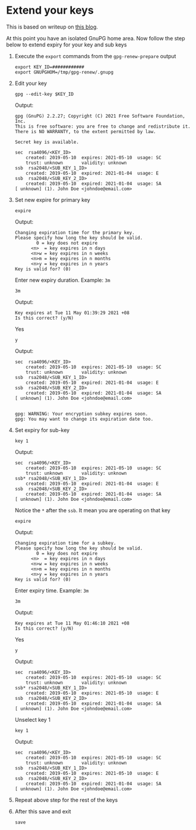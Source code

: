 # Extend your keys


This is based on writeup on [this blog][source-blog]. 

At this point you have an isolated GnuPG home area. Now follow the step below to extend expiry for your key and sub keys

1. Execute the `export` commands from the `gpg-renew-prepare` output

    ```
    export KEY_ID=############
    export GNUPGHOM=/tmp/gpg-renew/.gnupg
    ```

1.  Edit your key
    ```
    gpg --edit-key $KEY_ID

    ```
    Output: 
    ```
    gpg (GnuPG) 2.2.27; Copyright (C) 2021 Free Software Foundation, Inc.
    This is free software: you are free to change and redistribute it.
    There is NO WARRANTY, to the extent permitted by law.

    Secret key is available.

    sec  rsa4096/<KEY_ID>
        created: 2019-05-10  expires: 2021-05-10  usage: SC  
        trust: unknown       validity: unknown
    ssb  rsa2048/<SUB_KEY_1_ID>
        created: 2019-05-10  expired: 2021-01-04  usage: E   
    ssb  rsa2048/<SUB_KEY_2_ID>
        created: 2019-05-10  expired: 2021-01-04  usage: SA  
    [ unknown] (1). John Doe <johndoe@email.com>

    ```
1.  Set new expire for primary key
    ```
    expire
    ```
    Output:
    ```
    Changing expiration time for the primary key.
    Please specify how long the key should be valid.
            0 = key does not expire
          <n>  = key expires in n days
          <n>w = key expires in n weeks
          <n>m = key expires in n months
          <n>y = key expires in n years
    Key is valid for? (0)
    ```

    Enter new expiry duration. Example: `3m`
    ```
    3m
    ```
    Output:
    ```    
    Key expires at Tue 11 May 01:39:29 2021 +08
    Is this correct? (y/N)
    ```

    Yes
    ```
    y
    ```
    Output:
    ```
    sec  rsa4096/<KEY_ID>
        created: 2019-05-10  expires: 2021-05-10  usage: SC  
        trust: unknown       validity: unknown
    ssb  rsa2048/<SUB_KEY_1_ID>
        created: 2019-05-10  expired: 2021-01-04  usage: E   
    ssb  rsa2048/<SUB_KEY_2_ID>
        created: 2019-05-10  expired: 2021-01-04  usage: SA  
    [ unknown] (1). John Doe <johndoe@email.com>


    gpg: WARNING: Your encryption subkey expires soon.
    gpg: You may want to change its expiration date too.
    ```
1.  Set expiry for sub-key
    ```
    key 1
    ```
    Output:
    ```
    sec  rsa4096/<KEY_ID>
        created: 2019-05-10  expires: 2021-05-10  usage: SC  
        trust: unknown       validity: unknown
    ssb* rsa2048/<SUB_KEY_1_ID>
        created: 2019-05-10  expired: 2021-01-04  usage: E   
    ssb  rsa2048/<SUB_KEY_2_ID>
        created: 2019-05-10  expired: 2021-01-04  usage: SA  
    [ unknown] (1). John Doe <johndoe@email.com>
    
    ```
    Notice the `*` after the `ssb`. It mean you are operating on that key
    
    ```
    expire
    ```
    Output:
    ```
    Changing expiration time for a subkey.
    Please specify how long the key should be valid.
            0 = key does not expire
          <n>  = key expires in n days
          <n>w = key expires in n weeks
          <n>m = key expires in n months
          <n>y = key expires in n years
    Key is valid for? (0) 
    ```
    Enter expiry time. Example: `3m`
    ```
    3m
    ```
    Output:
    ```
    Key expires at Tue 11 May 01:46:10 2021 +08
    Is this correct? (y/N) 
    ```
    Yes
    ```
    y
    ```
    Output:
    ```
    sec  rsa4096/<KEY_ID>
        created: 2019-05-10  expires: 2021-05-10  usage: SC  
        trust: unknown       validity: unknown
    ssb* rsa2048/<SUB_KEY_1_ID>
        created: 2019-05-10  expires: 2021-05-10  usage: E   
    ssb  rsa2048/<SUB_KEY_2_ID>
        created: 2019-05-10  expired: 2021-01-04  usage: SA  
    [ unknown] (1). John Doe <johndoe@email.com>

    ```
    Unselect key 1
    ```
    key 1
    ```
    Output:
    ```
    sec  rsa4096/<KEY_ID>
        created: 2019-05-10  expires: 2021-05-10  usage: SC  
        trust: unknown       validity: unknown
    ssb  rsa2048/<SUB_KEY_1_ID>
        created: 2019-05-10  expires: 2021-05-10  usage: E   
    ssb  rsa2048/<SUB_KEY_2_ID>
        created: 2019-05-10  expired: 2021-01-04  usage: SA  
    [ unknown] (1). John Doe <johndoe@email.com>

    ```
1.  Repeat above step for the rest of the keys

1.  After this save and exit
    ```
    save
    ```
[source-blog]: https://blog.josefsson.org/2014/08/26/the-case-for-short-openpgp-key-validity-periods/#more-782
